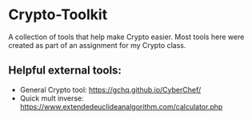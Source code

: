 # Crypto-Toolkit
A collection of tools that help make Crypto easier. Most tools here were created as part of an assignment for my Crypto class.

## Helpful external tools:

- General Crypto tool: https://gchq.github.io/CyberChef/
- Quick mult inverse: https://www.extendedeuclideanalgorithm.com/calculator.php
